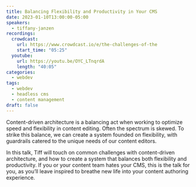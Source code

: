 ```yaml
---
title: Balancing Flexibility and Productivity in Your CMS
date: 2023-01-10T13:00:00-05:00
speakers:
  - tiffany-janzen
recordings:
  crowdcast:
    url: https://www.crowdcast.io/e/the-challenges-of-the
    start_time: "05:25"
  youtube:
    url: https://youtu.be/OYC_LTnqrdA
    length: "40:05"
categories:
  - webdev
tags:
  - webdev
  - headless cms
  - content management
draft: false
---
```


Content-driven architecture is a balancing act when working to optimize speed and flexibility in content editing. Often the spectrum is skewed. To strike this balance, we can create a system founded on flexibility, with guardrails catered to the unique needs of our content editors.

In this talk, Tiff will touch on common challenges with content-driven architecture, and how to create a system that balances both flexibility and productivity. If you or your content team hates your CMS, this is the talk for you, as you’ll leave inspired to breathe new life into your content authoring experience.